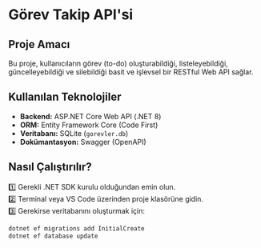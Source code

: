 # Görev Takip API'si

## Proje Amacı
Bu proje, kullanıcıların görev (to-do) oluşturabildiği, listeleyebildiği, güncelleyebildiği ve silebildiği basit ve işlevsel bir RESTful Web API sağlar.

## Kullanılan Teknolojiler
- **Backend:** ASP.NET Core Web API (.NET 8)
- **ORM:** Entity Framework Core (Code First)
- **Veritabanı:** SQLite (`gorevler.db`)
- **Dokümantasyon:** Swagger (OpenAPI)

## Nasıl Çalıştırılır?

1️⃣ Gerekli .NET SDK kurulu olduğundan emin olun.  
2️⃣ Terminal veya VS Code üzerinden proje klasörüne gidin.  
3️⃣ Gerekirse veritabanını oluşturmak için:
```bash
dotnet ef migrations add InitialCreate
dotnet ef database update
